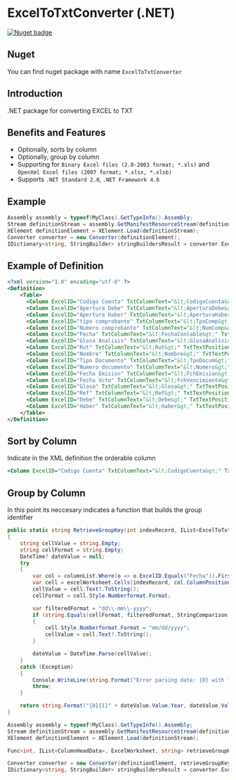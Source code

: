 ExcelToTxtConverter (.NET)
===============================

[![Nuget badge](https://buildstats.info/nuget/ExcelToTxtConverter)](https://www.nuget.org/packages/ExcelToTxtConverter)

Nuget
-----
You can find nuget package with name ```ExcelToTxtConverter```

Introduction
-------
.NET package for converting EXCEL to TXT

Benefits and Features
-------
- Optionally, sorts by column
- Optionally, group by column
- Supporting for ```Binary Excel files (2.0-2003 format; *.xls)``` and ```OpenXml Excel files (2007 format; *.xlsx, *.xlsb)```
- Supports ```.NET Standard 2.0```, ```.NET Framework 4.6```

Example
-------
```C#
Assembly assembly = typeof(MyClass).GetTypeInfo().Assembly;
Stream definitionStream = assembly.GetManifestResourceStream(definitionFile));
XElement definitionElement = XElement.Load(definitionStream);
Converter converter = new Converter(definitionElement);
IDictionary<string, StringBuilder> stringBuildersResult = converter.Execute(excelBytes);
```

Example of Definition
-------
```XML
<?xml version="1.0" encoding="utf-8" ?>
<Definition>
    <Table>
      <Column ExcelID="Codigo Cuenta" TxtColumnText="&lt;CodigoCuenta&gt;" TxtTextPosition="0"></Column>
      <Column ExcelID="Apertura Debe" TxtColumnText="&lt;AperturaDebe&gt;" TxtTextPosition="25" CellFormat="3"></Column>
      <Column ExcelID="Apertura Haber" TxtColumnText="&lt;AperturaHaber&gt;" TxtTextPosition="48" CellFormat="3"></Column>
      <Column ExcelID="tipo comprobante" TxtColumnText="&lt;TpoComp&gt;" TxtTextPosition="71"></Column>
      <Column ExcelID="Numero comprobante" TxtColumnText="&lt;NumComp&gt;" TxtTextPosition="84"></Column>
      <Column ExcelID="Fecha" TxtColumnText="&lt;FechaContable&gt;" TxtTextPosition="106" CellFormat="0"></Column>
      <Column ExcelID="Glosa Analisis" TxtColumnText="&lt;GlosaAnalisis&gt;" TxtTextPosition="124"></Column>
      <Column ExcelID="Rut" TxtColumnText="&lt;Rut&gt;" TxtTextPosition="248"></Column>
      <Column ExcelID="Nombre" TxtColumnText="&lt;Nombre&gt;" TxtTextPosition="262"></Column>
      <Column ExcelID="Tipo Documento" TxtColumnText="&lt;TpoDocum&gt;" TxtTextPosition="386"></Column>
      <Column ExcelID="Numero documento" TxtColumnText="&lt;Numero&gt;" TxtTextPosition="405"></Column>
      <Column ExcelID="Fecha Emision" TxtColumnText="&lt;FchEmision&gt;" TxtTextPosition="427"></Column>
      <Column ExcelID="Fecha Vcto" TxtColumnText="&lt;FchVencimiento&gt;" TxtTextPosition="441"></Column>
      <Column ExcelID="Glosa" TxtColumnText="&lt;Glosa&gt;" TxtTextPosition="461"></Column>
      <Column ExcelID="Ref" TxtColumnText="&lt;Ref&gt;" TxtTextPosition="495"></Column>
      <Column ExcelID="Debe" TxtColumnText="&lt;Debe&gt;" TxtTextPosition="510" CellFormat="3"></Column>
      <Column ExcelID="Haber" TxtColumnText="&lt;Haber&gt;" TxtTextPosition="542" CellFormat="3"></Column>
    </Table>
</Definition>
```

Sort by Column
-------
Indicate in the XML definition the orderable column
```XML
<Column ExcelID="Codigo Cuenta" TxtColumnText="&lt;CodigoCuenta&gt;" TxtTextPosition="0" Orderable="int|string"></Column>
```

Group by Column
-------
In this point its neccesary indicates a function that builds the group identifier
```C#
public static string RetrieveGroupKey(int indexRecord, IList<ExcelToTxtConverter.ColumnHeadData> columnList, ExcelWorksheet excelWorksheet)
{
    string cellValue = string.Empty;
    string cellFormat = string.Empty;
    DateTime? dateValue = null;
    try
    {
        var col = columnList.Where(o => o.ExcelID.Equals("Fecha")).FirstOrDefault();
        var cell = excelWorksheet.Cells[indexRecord, col.ColumnPosition];
        cellValue = cell.Text?.ToString();
        cellFormat = cell.Style.Numberformat.Format;

        var filteredFormat = "dd\\-mm\\-yyyy";
        if (string.Equals(cellFormat, filteredFormat, StringComparison.InvariantCultureIgnoreCase))
        {
            cell.Style.Numberformat.Format = "mm/dd/yyyy";
            cellValue = cell.Text?.ToString();
        }

        dateValue = DateTime.Parse(cellValue);
    }
    catch (Exception)
    {
        Console.WriteLine(string.Format("Error parsing date: {0} with format: {1}", cellValue, cellFormat));
        throw;
    }

    return string.Format("{0}{1}" + dateValue.Value.Year, dateValue.Value.ToString("MM"));
}
```

```C#
Assembly assembly = typeof(MyClass).GetTypeInfo().Assembly;
Stream definitionStream = assembly.GetManifestResourceStream(definitionFile));
XElement definitionElement = XElement.Load(definitionStream);

Func<int, IList<ColumnHeadData>, ExcelWorksheet, string> retrieveGroupKeyFunction = new Func<int, IList<ColumnHeadData>, ExcelWorksheet, string>(RetrieveGroupKey);

Converter converter = new Converter(definitionElement, retrieveGroupKeyFunction);
IDictionary<string, StringBuilder> stringBuildersResult = converter.Execute(excelBytes);
```